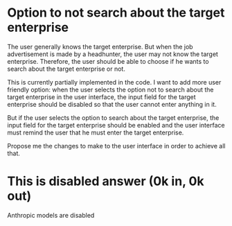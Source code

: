 # Option to not search about the target enterprise 

The user generally knows the target enterprise.
But when the job advertisement is made by a headhunter, the user may not know the target enterprise.
Therefore, the user should be able to choose if he wants to search about the target enterprise or not.

This is currently partially implemented in the code.
I want to add more user friendly option: when the user selects the option not to search about the target enterprise in the user interface, the input field for the target enterprise should be disabled so that the user cannot enter anything in it.

But if the user selects the option to search about the target enterprise, the input field for the target enterprise should be enabled and the user interface must remind the user that he must enter the target enterprise.

Propose me the changes to make to the user interface in order to achieve all that.



# This is disabled answer (0k in, 0k out)

Anthropic models are disabled

